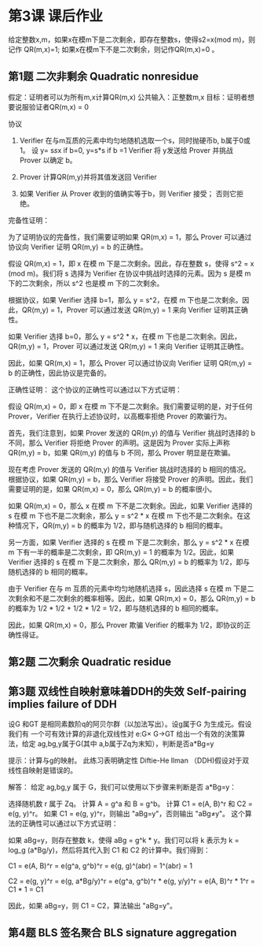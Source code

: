 # 第3课 课后作业

给定整数x,m，如果x在模m下是二次剩余，即存在整数s，使得s2=x(mod m)，则记作 QR(m,x)=1; 如果x在模m下不是二次剩余，则记作QR(m,x)=0 。
## 第1题 二次非剩余 Quadratic nonresidue
假定：证明者可以为所有m,x计算QR(m,x)
公共输入：正整数m,x
目标：证明者想要说服验证者QR(m,x) = 0

协议
1. Verifier 在与m互质的元素中均匀地随机选取一个s，同时抛硬币b, b属于0或1。 设
 y= s*s*x if b=0, y=s*s if b =1
Verifier 将 y发送给 Prover 并挑战 Prover 以确定 b。

2. Prover 计算QR(m,y)并将其值发送回 Verifier

3. 如果 Verifier 从 Prover 收到的值确实等于b，则 Verifier 接受； 否则它拒绝。

完备性证明：

为了证明协议的完备性，我们需要证明如果 QR(m,x) = 1，那么 Prover 可以通过协议向 Verifier 证明 QR(m,y) = b 的正确性。

假设 QR(m,x) = 1，即 x 在模 m 下是二次剩余。因此，存在整数 s，使得 s^2 = x (mod m)。我们将 s 选择为 Verifier 在协议中挑战时选择的元素。因为 s 是模 m 下的二次剩余，所以 s^2 也是模 m 下的二次剩余。

根据协议，如果 Verifier 选择 b=1，那么 y = s^2，在模 m 下也是二次剩余。因此，QR(m,y) = 1，Prover 可以通过发送 QR(m,y) = 1 来向 Verifier 证明其正确性。

如果 Verifier 选择 b=0，那么 y = s^2 * x，在模 m 下也是二次剩余。因此，QR(m,y) = 1，Prover 可以通过发送 QR(m,y) = 1 来向 Verifier 证明其正确性。

因此，如果 QR(m,x) = 1，那么 Prover 可以通过协议向 Verifier 证明 QR(m,y) = b 的正确性，因此协议是完备的。


正确性证明：
这个协议的正确性可以通过以下方式证明：

假设 QR(m,x) = 0，即 x 在模 m 下不是二次剩余。我们需要证明的是，对于任何 Prover，Verifier 在执行上述协议时，以高概率拒绝 Prover 的欺骗行为。

首先，我们注意到，如果 Prover 发送的 QR(m,y) 的值与 Verifier 挑战时选择的 b 不同，那么 Verifier 将拒绝 Prover 的声明。这是因为 Prover 实际上声称 QR(m,y) = b，如果 QR(m,y) 的值与 b 不同，那么 Prover 明显是在欺骗。

现在考虑 Prover 发送的 QR(m,y) 的值与 Verifier 挑战时选择的 b 相同的情况。根据协议，如果 QR(m,y) = b，那么 Verifier 将接受 Prover 的声明。因此，我们需要证明的是，如果 QR(m,x) = 0，那么 QR(m,y) = b 的概率很小。

如果 QR(m,x) = 0，那么 x 在模 m 下不是二次剩余。因此，如果 Verifier 选择的 s 在模 m 下也不是二次剩余，那么 y = s^2 * x 在模 m 下也不是二次剩余。在这种情况下，QR(m,y) = b 的概率为 1/2，即与随机选择的 b 相同的概率。

另一方面，如果 Verifier 选择的 s 在模 m 下是二次剩余，那么 y = s^2 * x 在模 m 下有一半的概率是二次剩余，即 QR(m,y) = 1 的概率为 1/2。因此，如果 Verifier 选择的 s 在模 m 下是二次剩余，那么 QR(m,y) = b 的概率为 1/2，即与随机选择的 b 相同的概率。

由于 Verifier 在与 m 互质的元素中均匀地随机选择 s，因此选择 s 在模 m 下是二次剩余和不是二次剩余的概率相等。因此，如果 QR(m,x) = 0，那么 QR(m,y) = b 的概率为 1/2 * 1/2 + 1/2 * 1/2 = 1/2，即与随机选择的 b 相同的概率。

因此，如果 QR(m,x) = 0，那么 Prover 欺骗 Verifier 的概率为 1/2，即协议的正确性得证。






## 第2题 二次剩余 Quadratic residue


## 第3题 双线性自映射意味着DDH的失效 Self-pairing implies failure of DDH

设G 和GT 是相同素数阶q的阿贝尔群（以加法写出）。设g属于G 为生成元。假设我们有
一个可有效计算的非退化双线性对
e:G× G->GT
给出一个有效的決策算法，给定 ag,bg,y属于G(其中 a,b属于Zq为末知），判断是否a*Bg=y

提示：计算与g的映射。
此练习表明确定性 Diftie-He llman （DDH)假设对于双线性自映射是错误的。


解答：
给定 ag,bg,y 属于 G，我们可以使用以下步骤来判断是否 a*Bg=y：

选择随机数 r 属于 Zq。
计算 A = g^a 和 B = g^b。
计算 C1 = e(A, B)^r 和 C2 = e(g, y)^r。
如果 C1 = e(g, y)^r，则输出 "aBg=y"，否则输出 "aBg≠y"。
这个算法的正确性可以通过以下方式证明：

如果 aBg=y，则存在整数 k，使得 aBg = g^k * y。我们可以将 k 表示为 k = log_g (a*Bg/y)，然后将其代入到 C1 和 C2 的计算中。我们得到：

C1 = e(A, B)^r = e(g^a, g^b)^r = e(g, g)^(abr) = 1^(abr) = 1

C2 = e(g, y)^r = e(g, a*Bg/y)^r = e(g^a, g^b)^r * e(g, y/y)^r = e(A, B)^r * 1^r = C1 * 1 = C1

因此，如果 aBg=y，则 C1 = C2，算法输出 "aBg=y"。

## 第4题 BLS 签名聚合 BLS signature aggregation

